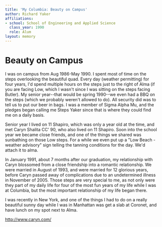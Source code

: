```yaml
---
title: 'My Columbia: Beauty on Campus'
author: Richard Yaker
affiliations:
- school: School of Engineering and Applied Science
  class_year: 1990
  role: Alum
layout: memory
---
```


# Beauty on Campus

I was on campus from Aug 1986-May 1990. I spent most of time on the steps overlooking the beautiful quad. Every day (weather permitting) for four years, I'd spend multiple hours on the steps just to the right of Alma (if you are facing Low, which I wasn't since I was sitting on the steps facing Butler). My senior year--that would be spring 1990--we even had a BBQ on the steps (which we probably weren't allowed to do). All security did was to tell us to put our beer in bags. I was a member of Sigma Alpha Mu, and the pledges began calling me Steps Yaker since that is where they could find me on a daily basis.

Senior year I lived on 11 Shapiro, which was only a year old at the time, and met Caryn Shalita CC' 90, who also lived on 11 Shapiro. Soon into the school year we became close friends, and one of the things we shared was sunbathing on those Low steps. For a while we even put up a "Low Beach - weather advisory" sign telling the tanning conditions for the day. We'd attach it to alma.

In January 1991, about 7 months after our graduation, my relationship with Caryn blossomed from a close friendship into a romantic relationship. We were married in August of 1993, and were married for 12 glorious years, before Caryn passed away of complications due to an undetermined illness in November of 2005. Those steps are very special to me, as not only were they part of my daily life for four of the most fun years of my life while I was at Columbia, but the most important relationship of my life began there.

I was recently in New York, and one of the things I had to do on a really beautiful sunny day while I was in Manhattan was get a slab at Coronet, and have lunch on my spot next to Alma.

http://www.caryn.com/

